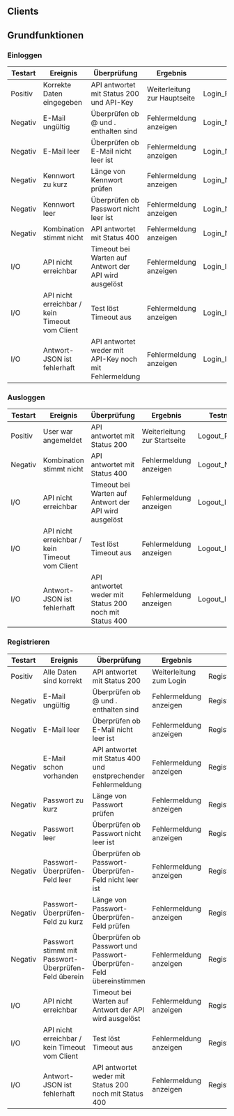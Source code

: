 ## Clients

## Grundfunktionen

### Einloggen

| Testart | Ereignis                                 | Überprüfung                              | Ergebnis                     | Testname                  |
| ------- | ---------------------------------------- | ---------------------------------------- | ---------------------------- | ------------------------- |
| Positiv | Korrekte Daten eingegeben                | API antwortet mit Status 200 und API-Key | Weiterleitung zur Hauptseite | Login_Positiv             |
| Negativ | E-Mail ungültig                          | Überprüfen ob @ und . enthalten sind     | Fehlermeldung anzeigen       | Login_Negativ_Email_1     |
| Negativ | E-Mail leer                              | Überprüfen ob E-Mail nicht leer ist      | Fehlermeldung anzeigen       | Login_Negativ_Email_2     |
| Negativ | Kennwort zu kurz                         | Länge von Kennwort prüfen                | Fehlermeldung anzeigen       | Login_Negativ_Password_1  |
| Negativ | Kennwort leer                            | Überprüfen ob Passwort nicht leer ist    | Fehlermeldung anzeigen       | Login_Negativ_Password_2  |
| Negativ | Kombination stimmt nicht                 | API antwortet mit Status 400             | Fehlermeldung anzeigen       | Login_Negativ_Combination |
| I/O     | API nicht erreichbar                     | Timeout bei Warten auf Antwort der API wird ausgelöst | Fehlermeldung anzeigen       | Login_IO_API_1            |
| I/O     | API nicht erreichbar / kein Timeout vom Client | Test löst Timeout aus                    | Fehlermeldung anzeigen       | Login_IO_API_2            |
| I/O     | Antwort-JSON ist fehlerhaft              | API antwortet weder mit API-Key noch mit Fehlermeldung | Fehlermeldung anzeigen       | Login_IO_API_3            |

### Ausloggen

| Testart | Ereignis                                 | Überprüfung                              | Ergebnis                     | Testname        |
| ------- | ---------------------------------------- | ---------------------------------------- | ---------------------------- | --------------- |
| Positiv | User war angemeldet                      | API antwortet mit Status 200             | Weiterleitung zur Startseite | Logout_Positiv  |
| Negativ | Kombination stimmt nicht                 | API antwortet mit Status 400             | Fehlermeldung anzeigen       | Logout_Negativ  |
| I/O     | API nicht erreichbar                     | Timeout bei Warten auf Antwort der API wird ausgelöst | Fehlermeldung anzeigen       | Logout_IO_API_1 |
| I/O     | API nicht erreichbar / kein Timeout vom Client | Test löst Timeout aus                    | Fehlermeldung anzeigen       | Logout_IO_API_2 |
| I/O     | Antwort-JSON ist fehlerhaft              | API antwortet weder mit Status 200 noch mit Status 400 | Fehlermeldung anzeigen       | Logout_IO_API_3 |

### Registrieren

| Testart | Ereignis                                 | Überprüfung                              | Ergebnis                | Testname                          |
| ------- | ---------------------------------------- | ---------------------------------------- | ----------------------- | --------------------------------- |
| Positiv | Alle Daten sind korrekt                  | API antwortet mit Status 200             | Weiterleitung zum Login | Register_Positiv                  |
| Negativ | E-Mail ungültig                          | Überprüfen ob @ und . enthalten sind     | Fehlermeldung anzeigen  | Register_Negativ_Email_1          |
| Negativ | E-Mail leer                              | Überprüfen ob E-Mail nicht leer ist      | Fehlermeldung anzeigen  | Register_Negativ_Email_2          |
| Negativ | E-Mail schon vorhanden                   | API antwortet mit Status 400 und enstprechender Fehlermeldung | Fehlermeldung anzeigen  | Register_Negativ_Email_3          |
| Negativ | Passwort zu kurz                         | Länge von Passwort prüfen                | Fehlermeldung anzeigen  | Register_Negativ_Password_1       |
| Negativ | Passwort leer                            | Überprüfen ob Passwort nicht leer ist    | Fehlermeldung anzeigen  | Register_Negativ_Password_2       |
| Negativ | Passwort-Überprüfen-Feld leer            | Überprüfen ob Passwort-Überprüfen-Feld nicht leer ist | Fehlermeldung anzeigen  | Register_Negativ_Password_Check_1 |
| Negativ | Passwort-Überprüfen-Feld zu kurz         | Länge von Passwort-Überprüfen-Feld prüfen | Fehlermeldung anzeigen  | Register_Negativ_Password_Check_2 |
| Negativ | Passwort stimmt mit Passwort-Überprüfen-Feld überein | Überprüfen ob Passwort und Passwort-Überprüfen-Feld übereinstimmen | Fehlermeldung anzeigen  | Register_Negativ_Password_Check_3 |
| I/O     | API nicht erreichbar                     | Timeout bei Warten auf Antwort der API wird ausgelöst | Fehlermeldung anzeigen  | Register_IO_API_1                 |
| I/O     | API nicht erreichbar / kein Timeout vom Client | Test löst Timeout aus                    | Fehlermeldung anzeigen  | Register_IO_API_2                 |
| I/O     | Antwort-JSON ist fehlerhaft              | API antwortet weder mit Status 200 noch mit Status 400 | Fehlermeldung anzeigen  | Register_IO_API_3                 |